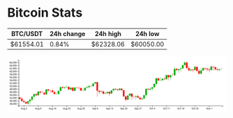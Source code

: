 # Bitcoin Stats

BTC/USDT|24h change|24h high|24h low|
|---|---|---|---|
|$61554.01|0.84%|$62328.06|$60050.00|

<img src="./chart.svg">
